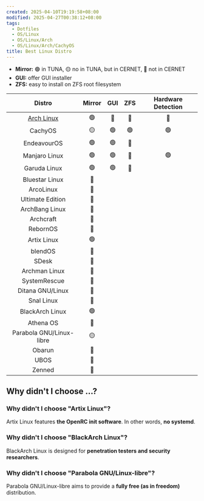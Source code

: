 ```yaml
---
created: 2025-04-10T19:19:58+08:00
modified: 2025-04-27T00:38:12+08:00
tags:
  - Dotfiles
  - OS/Linux
  - OS/Linux/Arch
  - OS/Linux/Arch/CachyOS
title: Best Linux Distro
---
```


- **Mirror:** 🟢 in TUNA, 🟡 no in TUNA, but in CERNET, 🔴 not in CERNET
- **GUI:** offer GUI installer
- **ZFS:** easy to install on ZFS root filesystem

|                Distro                | Mirror | GUI | ZFS | Hardware Detection |
| :----------------------------------: | :----: | :-: | :-: | :----------------: |
| [Arch Linux](https://archlinux.org/) |   🟢   | 🔴  | 🔴  |         🔴         |
|               CachyOS                |   🟡   | 🟢  | 🟢  |         🟢         |
|             EndeavourOS              |   🟢   | 🟢  | 🔴  |                    |
|            Manjaro Linux             |   🟢   | 🟢  | 🔴  |         🟢         |
|             Garuda Linux             |   🟢   | 🟢  | 🔴  |                    |
|            Bluestar Linux            |   🔴   |     |     |                    |
|              ArcoLinux               |   🔴   |     |     |                    |
|           Ultimate Edition           |   🔴   |     |     |                    |
|            ArchBang Linux            |   🔴   |     |     |                    |
|              Archcraft               |   🔴   |     |     |                    |
|               RebornOS               |   🔴   |     |     |                    |
|             Artix Linux              |   🟢   |     |     |                    |
|               blendOS                |   🔴   |     |     |                    |
|                SDesk                 |   🔴   |     |     |                    |
|            Archman Linux             |   🔴   |     |     |                    |
|             SystemRescue             |   🔴   |     |     |                    |
|           Ditana GNU/Linux           |   🔴   |     |     |                    |
|              Snal Linux              |   🔴   |     |     |                    |
|           BlackArch Linux            |   🟢   |     |     |                    |
|              Athena OS               |   🔴   |     |     |                    |
|       Parabola GNU/Linux-libre       |   🟡   |     |     |                    |
|                Obarun                |   🔴   |     |     |                    |
|                 UBOS                 |   🔴   |     |     |                    |
|                Zenned                |   🔴   |     |     |                    |

## Why didn't I choose ...?

### Why didn't I choose "Artix Linux"?

Artix Linux features **the OpenRC init software**. In other words, **no systemd**.

### Why didn't I choose "BlackArch Linux"?

BlackArch Linux is designed for **penetration testers and security researchers**.

### Why didn't I choose "Parabola GNU/Linux-libre"?

Parabola GNU/Linux-libre aims to provide a **fully free (as in freedom)** distribution.
